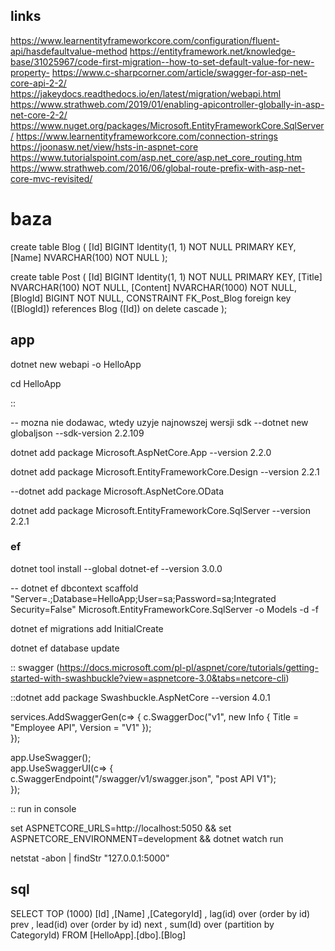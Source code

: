 ## links

https://www.learnentityframeworkcore.com/configuration/fluent-api/hasdefaultvalue-method
https://entityframework.net/knowledge-base/31025967/code-first-migration--how-to-set-default-value-for-new-property-
https://www.c-sharpcorner.com/article/swagger-for-asp-net-core-api-2-2/
https://jakeydocs.readthedocs.io/en/latest/migration/webapi.html
https://www.strathweb.com/2019/01/enabling-apicontroller-globally-in-asp-net-core-2-2/
https://www.nuget.org/packages/Microsoft.EntityFrameworkCore.SqlServer/
https://www.learnentityframeworkcore.com/connection-strings
https://joonasw.net/view/hsts-in-aspnet-core
https://www.tutorialspoint.com/asp.net_core/asp.net_core_routing.htm
https://www.strathweb.com/2016/06/global-route-prefix-with-asp-net-core-mvc-revisited/

# baza

create table Blog (
	[Id] BIGINT Identity(1, 1) NOT NULL PRIMARY KEY,
	[Name] NVARCHAR(100) NOT NULL
);

create table Post (
	[Id] BIGINT Identity(1, 1) NOT NULL PRIMARY KEY,
	[Title] NVARCHAR(100) NOT NULL,
	[Content] NVARCHAR(1000) NOT NULL,
	[BlogId] BIGINT NOT NULL,
	CONSTRAINT FK_Post_Blog foreign key ([BlogId]) references Blog ([Id]) on delete cascade
);

## app

dotnet new webapi -o HelloApp

cd HelloApp

::


-- mozna nie dodawac, wtedy uzyje najnowszej wersji sdk
--dotnet new globaljson --sdk-version 2.2.109

dotnet add package Microsoft.AspNetCore.App --version 2.2.0

dotnet add package Microsoft.EntityFrameworkCore.Design --version 2.2.1

--dotnet add package Microsoft.AspNetCore.OData

dotnet add package Microsoft.EntityFrameworkCore.SqlServer --version 2.2.1

### ef

dotnet tool install --global dotnet-ef --version 3.0.0

-- dotnet ef dbcontext scaffold "Server=.;Database=HelloApp;User=sa;Password=sa;Integrated Security=False" Microsoft.EntityFrameworkCore.SqlServer -o Models -d -f

dotnet ef migrations add InitialCreate

dotnet ef database update

:: swagger (https://docs.microsoft.com/pl-pl/aspnet/core/tutorials/getting-started-with-swashbuckle?view=aspnetcore-3.0&tabs=netcore-cli)

::dotnet add package Swashbuckle.AspNetCore --version 4.0.1

services.AddSwaggerGen(c=> { c.SwaggerDoc("v1", new Info { Title = "Employee API", Version = "V1" });  
            });   

app.UseSwagger();  
            app.UseSwaggerUI(c=> {  
                c.SwaggerEndpoint("/swagger/v1/swagger.json", "post API V1");  
                });  


:: run in console

set ASPNETCORE_URLS=http://localhost:5050 && set ASPNETCORE_ENVIRONMENT=development && dotnet watch run

netstat -abon | findStr "127.0.0.1:5000"

## sql

SELECT TOP (1000) [Id]
      ,[Name]
      ,[CategoryId]
	  , lag(id) over (order by id) prev
	  , lead(id) over (order by id) next
	  , sum(Id) over (partition by CategoryId)
  FROM [HelloApp].[dbo].[Blog]